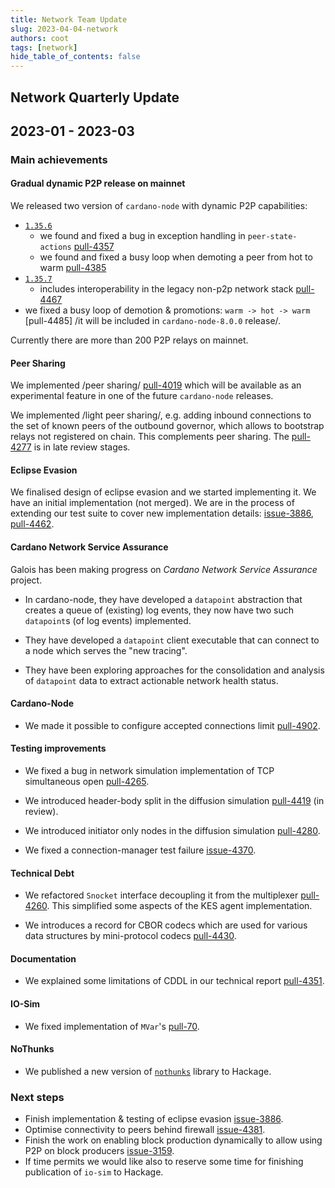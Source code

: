 ```yaml
---
title: Network Team Update
slug: 2023-04-04-network
authors: coot
tags: [network]
hide_table_of_contents: false
---
```



## Network Quarterly Update
## 2023-01 - 2023-03

### Main achievements

#### Gradual dynamic P2P release on mainnet

We released two version of `cardano-node` with dynamic P2P capabilities:

* [`1.35.6`][cardano-node-1.35.6]
  - we found and fixed a bug in exception handling in `peer-state-actions`
    [pull-4357]
  - we found and fixed a busy loop when demoting a peer from hot to warm [pull-4385] 
* [`1.35.7`][cardano-node-1.35.7]
  - includes interoperability in the legacy non-p2p network stack [pull-4467]
* we fixed a busy loop of demotion & promotions: `warm -> hot -> warm`
  [pull-4485] /it will be included in `cardano-node-8.0.0` release/.

Currently there are more than 200 P2P relays on mainnet.

#### Peer Sharing

We implemented /peer sharing/ [pull-4019] which will be available as an
experimental feature in one of the future `cardano-node` releases.

We implemented /light peer sharing/, e.g. adding inbound connections to the set
of known peers of the outbound governor, which allows to bootstrap relays not
registered on chain.  This complements peer sharing.  The [pull-4277] is in
late review stages.

#### Eclipse Evasion

We finalised design of eclipse evasion and we started implementing it.  We
have an initial implementation (not merged). We are in the process of extending
our test suite to cover new implementation details: [issue-3886], [pull-4462].

#### Cardano Network Service Assurance

Galois has been making progress on _Cardano Network Service Assurance_ project.

* In cardano-node, they have developed a `datapoint` abstraction that creates
  a queue of (existing) log events, they now have two such `datapoint`s (of log
  events) implemented.

* They have developed a `datapoint` client executable that can connect to a node
  which serves the "new tracing".

* They have been exploring approaches for the consolidation and analysis of
  `datapoint` data to extract actionable network health status.

#### Cardano-Node

* We made it possible to configure accepted connections limit [pull-4902].

#### Testing improvements

* We fixed a bug in network simulation implementation of TCP simultaneous open [pull-4265].

* We introduced header-body split in the diffusion simulation [pull-4419] (in review).

* We introduced initiator only nodes in the diffusion simulation [pull-4280].

* We fixed a connection-manager test failure [issue-4370].

#### Technical Debt

* We refactored `Snocket` interface decoupling it from the multiplexer
  [pull-4260]. This simplified some aspects of the KES agent implementation.

* We introduces a record for CBOR codecs which are used for various data
  structures by mini-protocol codecs [pull-4430].

#### Documentation

* We explained some limitations of CDDL in our technical report [pull-4351].

#### IO-Sim

* We fixed implementation of `MVar`'s [pull-70].

#### NoThunks

* We published a new version of [`nothunks`] library to Hackage.

### Next steps

* Finish implementation & testing of eclipse evasion [issue-3886].
* Optimise connectivity to peers behind firewall [issue-4381].
* Finish the work on enabling block production dynamically to allow using P2P
  on block producers [issue-3159].
* If time permits we would like also to reserve some time for finishing
  publication of `io-sim` to Hackage.


[cardano-node-1.35.6]: https://github.com/input-output-hk/cardano-node/releases/tag/1.35.6
[cardano-node-1.35.7]: https://github.com/input-output-hk/cardano-node/releases/tag/1.35.7

[pull-4019]: https://github.com/input-output-hk/ouroboros-network/pull/4019
[pull-4277]: https://github.com/input-output-hk/ouroboros-network/pull/4277
[pull-4260]: https://github.com/input-output-hk/ouroboros-network/pull/4260
[pull-4265]: https://github.com/input-output-hk/ouroboros-network/pull/4265
[pull-4280]: https://github.com/input-output-hk/ouroboros-network/pull/4280
[pull-4351]: https://github.com/input-output-hk/ouroboros-network/pull/4351
[pull-4357]: https://github.com/input-output-hk/ouroboros-network/pull/4357
[pull-4385]: https://github.com/input-output-hk/ouroboros-network/pull/4385
[pull-4430]: https://github.com/input-output-hk/outoboros-network/pull/4430
[pull-4460]: https://github.com/input-output-hk/outoboros-network/pull/4460
[pull-4462]: https://github.com/input-output-hk/outoboros-network/pull/4462
[pull-4465]: https://github.com/input-output-hk/outoboros-network/pull/4465
[pull-4467]: https://github.com/input-output-hk/outoboros-network/pull/4467
[pull-4419]: https://github.com/input-output-hk/outoboros-network/pull/4419

[pull-4902]: https://github.com/input-output-hk/cardano-node/pull/4902

[issue-3159]: https://github.com/input-output-hk/ouroboros-network/issues/3159
[issue-3886]: https://github.com/input-output-hk/ouroboros-network/issues/3886
[issue-4370]: https://github.com/input-output-hk/ouroboros-network/issues/4370
[issue-4381]: https://github.com/input-output-hk/ouroboros-network/issues/4381

[pull-70]: https://github.com/input-output-hk/io-sim/pull/70

[`nothunks`]: https://hackage.haskell.org/package/nothunks
